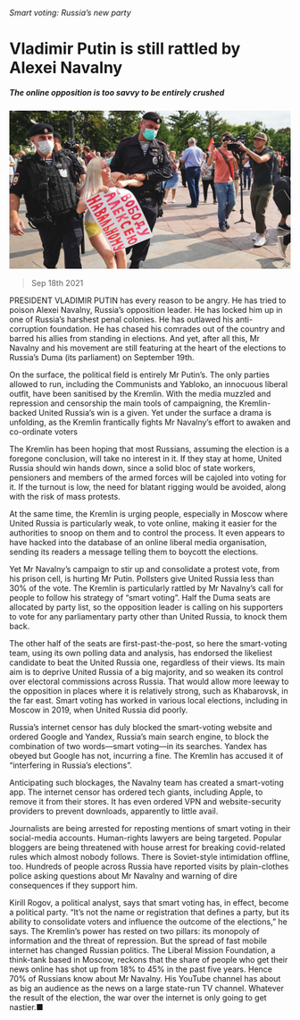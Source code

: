 ###### Smart voting: Russia’s new party

# Vladimir Putin is still rattled by Alexei Navalny 

##### The online opposition is too savvy to be entirely crushed 

![image](images/20210918_EUP003_0.jpg) 

> Sep 18th 2021 

PRESIDENT VLADIMIR PUTIN has every reason to be angry. He has tried to poison Alexei Navalny, Russia’s opposition leader. He has locked him up in one of Russia’s harshest penal colonies. He has outlawed his anti-corruption foundation. He has chased his comrades out of the country and barred his allies from standing in elections. And yet, after all this, Mr Navalny and his movement are still featuring at the heart of the elections to Russia’s Duma (its parliament) on September 19th.

On the surface, the political field is entirely Mr Putin’s. The only parties allowed to run, including the Communists and Yabloko, an innocuous liberal outfit, have been sanitised by the Kremlin. With the media muzzled and repression and censorship the main tools of campaigning, the Kremlin-backed United Russia’s win is a given. Yet under the surface a drama is unfolding, as the Kremlin frantically fights Mr Navalny’s effort to awaken and co-ordinate voters


The Kremlin has been hoping that most Russians, assuming the election is a foregone conclusion, will take no interest in it. If they stay at home, United Russia should win hands down, since a solid bloc of state workers, pensioners and members of the armed forces will be cajoled into voting for it. If the turnout is low, the need for blatant rigging would be avoided, along with the risk of mass protests.

At the same time, the Kremlin is urging people, especially in Moscow where United Russia is particularly weak, to vote online, making it easier for the authorities to snoop on them and to control the process. It even appears to have hacked into the database of an online liberal media organisation, sending its readers a message telling them to boycott the elections.

Yet Mr Navalny’s campaign to stir up and consolidate a protest vote, from his prison cell, is hurting Mr Putin. Pollsters give United Russia less than 30% of the vote. The Kremlin is particularly rattled by Mr Navalny’s call for people to follow his strategy of “smart voting”. Half the Duma seats are allocated by party list, so the opposition leader is calling on his supporters to vote for any parliamentary party other than United Russia, to knock them back.

The other half of the seats are first-past-the-post, so here the smart-voting team, using its own polling data and analysis, has endorsed the likeliest candidate to beat the United Russia one, regardless of their views. Its main aim is to deprive United Russia of a big majority, and so weaken its control over electoral commissions across Russia. That would allow more leeway to the opposition in places where it is relatively strong, such as Khabarovsk, in the far east. Smart voting has worked in various local elections, including in Moscow in 2019, when United Russia did poorly.

Russia’s internet censor has duly blocked the smart-voting website and ordered Google and Yandex, Russia’s main search engine, to block the combination of two words—smart voting—in its searches. Yandex has obeyed but Google has not, incurring a fine. The Kremlin has accused it of “interfering in Russia’s elections”.

Anticipating such blockages, the Navalny team has created a smart-voting app. The internet censor has ordered tech giants, including Apple, to remove it from their stores. It has even ordered VPN and website-security providers to prevent downloads, apparently to little avail.

Journalists are being arrested for reposting mentions of smart voting in their social-media accounts. Human-rights lawyers are being targeted. Popular bloggers are being threatened with house arrest for breaking covid-related rules which almost nobody follows. There is Soviet-style intimidation offline, too. Hundreds of people across Russia have reported visits by plain-clothes police asking questions about Mr Navalny and warning of dire consequences if they support him.

Kirill Rogov, a political analyst, says that smart voting has, in effect, become a political party. “It’s not the name or registration that defines a party, but its ability to consolidate voters and influence the outcome of the elections,” he says. The Kremlin’s power has rested on two pillars: its monopoly of information and the threat of repression. But the spread of fast mobile internet has changed Russian politics. The Liberal Mission Foundation, a think-tank based in Moscow, reckons that the share of people who get their news online has shot up from 18% to 45% in the past five years. Hence 70% of Russians know about Mr Navalny. His YouTube channel has about as big an audience as the news on a large state-run TV channel. Whatever the result of the election, the war over the internet is only going to get nastier.■

